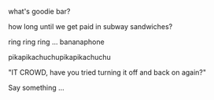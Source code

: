 what's goodie bar?

how long until we get paid in subway sandwiches?

ring ring ring ... bananaphone

pikapikachuchupikapikachuchu

"IT CROWD, have you tried turning it off and back on again?"

Say something ...
